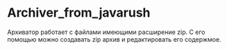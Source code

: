 # Archiver_from_javarush
Архиватор работает с файлами имеющими расширение zip. С его помощью можно создавать zip архив и редактировать его содержмое.
